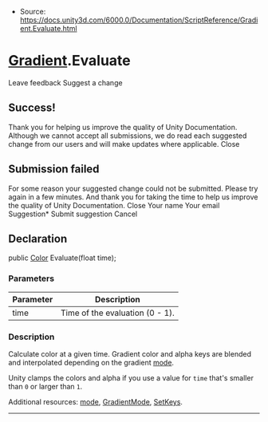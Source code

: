 * Source: https://docs.unity3d.com/6000.0/Documentation/ScriptReference/Gradient.Evaluate.html

#  [Gradient](https://docs.unity3d.com/6000.0/Documentation/ScriptReference/Gradient.html).Evaluate
Leave feedback
Suggest a change
## Success!
Thank you for helping us improve the quality of Unity Documentation. Although we cannot accept all submissions, we do read each suggested change from our users and will make updates where applicable.
Close
## Submission failed
For some reason your suggested change could not be submitted. Please <a>try again</a> in a few minutes. And thank you for taking the time to help us improve the quality of Unity Documentation.
Close
Your name Your email Suggestion* Submit suggestion
Cancel
## Declaration
public [Color](https://docs.unity3d.com/6000.0/Documentation/ScriptReference/Color.html) Evaluate(float time); 
### Parameters
Parameter | Description  
---|---  
time | Time of the evaluation (0 - 1).  
### Description
Calculate color at a given time.
Gradient color and alpha keys are blended and interpolated depending on the gradient [mode](https://docs.unity3d.com/6000.0/Documentation/ScriptReference/Gradient-mode.html).  
  
Unity clamps the colors and alpha if you use a value for `time` that's smaller than `0` or larger than `1`.   
  
Additional resources: [mode](https://docs.unity3d.com/6000.0/Documentation/ScriptReference/Gradient-mode.html), [GradientMode](https://docs.unity3d.com/6000.0/Documentation/ScriptReference/GradientMode.html), [SetKeys](https://docs.unity3d.com/6000.0/Documentation/ScriptReference/Gradient.SetKeys.html).
* * *
